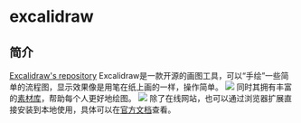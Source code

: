 # excalidraw

## 简介
[Excalidraw's repository](https://github.com/excalidraw/excalidraw)
Excalidraw是一款开源的画图工具，可以“手绘”一些简单的流程图，显示效果像是用笔在纸上画的一样，操作简单。
![](https://ggssh.oss-cn-beijing.aliyuncs.com/mdimg/20230203182851.png)
同时其拥有丰富的[素材库](https://libraries.excalidraw.com/?theme=light&sort=default)，帮助每个人更好地绘图。
![](https://ggssh.oss-cn-beijing.aliyuncs.com/mdimg/20230203183006.png)
除了在线网站，也可以通过浏览器扩展直接安装到本地使用，具体可以在[官方文档](https://docs.excalidraw.com/docs)查看。